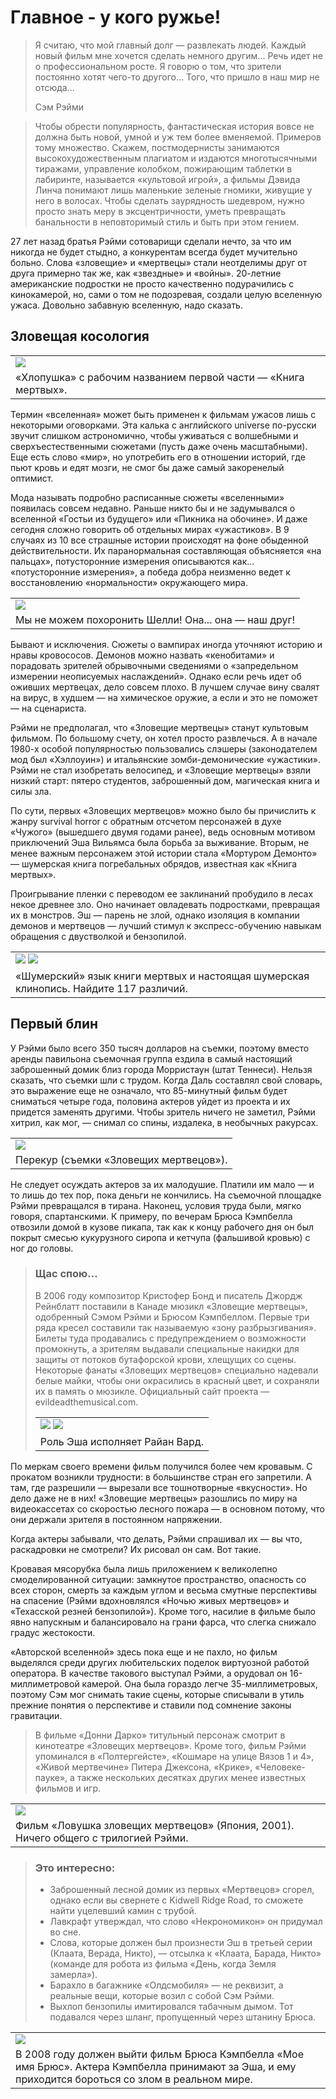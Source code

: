 # Главное - у кого ружье!

> Я считаю, что мой главный долг — развлекать людей. Каждый новый фильм мне 
> хочется сделать немного другим... Речь идет не о профессиональном росте. Я
> говорю о том, что зрители постоянно хотят чего-то другого... Того, что пришло
> в наш мир не отсюда...
>
> Сэм Рэйми

> Чтобы обрести популярность, фантастическая история вовсе не должна быть 
> новой, умной и уж тем более вменяемой. Примеров тому множество. Скажем, 
> постмодернисты занимаются высокохудожественным плагиатом и издаются
> многотысячными тиражами, управление колобком, пожирающим таблетки в
> лабиринте, называется «культовой игрой», а фильмы Дэвида Линча понимают лишь
> маленькие зеленые гномики, живущие у него в волосах. Чтобы сделать
> заурядность шедевром, нужно просто знать меру в эксцентричности, уметь
> превращать банальности в неповторимый стиль и быть при этом гением.

27 лет назад братья Рэйми сотоварищи сделали нечто, за что им никогда не будет
стыдно, а конкурентам всегда будет мучительно больно. Слова «зловещие» и
«мертвецы» стали неотделимы друг от друга примерно так же, как «звездные» и
«войны». 20-летние американские подростки не просто качественно подурачились с
кинокамерой, но, сами о том не подозревая, создали целую вселенную ужаса.
Довольно забавную вселенную, надо сказать.

## Зловещая косология

|   |
|---|
|![](./images/claps.jpg)|
|«Хлопушка» с рабочим названием первой части — «Книга мертвых».|

Термин «вселенная» может быть применен к фильмам ужасов лишь с некоторыми 
оговорками. Эта калька с английского universe по-русски звучит слишком 
астрономично, чтобы уживаться с волшебными и сверхъестественными сюжетами 
(пусть даже очень масштабными). Еще есть слово «мир», но употребить его в 
отношении историй, где пьют кровь и едят мозги, не смог бы даже самый 
закоренелый оптимист.

Мода называть подробно расписанные сюжеты «вселенными» появилась совсем 
недавно. Раньше никто бы и не задумывался о вселенной «Гостьи из будущего» или 
«Пикника на обочине». И даже сегодня сложно говорить об отдельных мирах 
«ужастиков». В 9 случаях из 10 все страшные истории происходят на фоне 
обыденной действительности. Их паранормальная составляющая объясняется «на 
пальцах», потусторонние измерения описываются как... «потусторонние измерения»,
а победа добра неизменно ведет к восстановлению «нормальности» окружающего
мира.

|   |
|---|
|![](./images/faces.jpg)|
|Мы не можем похоронить Шелли! Она... она — наш друг!|

Бывают и исключения. Сюжеты о вампирах иногда уточняют историю и нравы
кровососов. Демонов можно назвать «кенобитами» и порадовать зрителей
обрывочными сведениями о «запредельном измерении неописуемых наслаждений».
Однако если речь идет об оживших мертвецах, дело совсем плохо. В лучшем случае
вину свалят на вирус, в худшем — на химическое оружие, а если и это не
поможет — на сценариста.

Рэйми не предполагал, что «Зловещие мертвецы» станут культовым фильмом. По
большому счету, он хотел просто развлечься. А в начале 1980-х особой
популярностью пользовались слэшеры (законодателем мод был «Хэллоуин») и
итальянские зомби-демонические «ужастики». Рэйми не стал изобретать велосипед,
и «Зловещие мертвецы» взяли низкий старт: пятеро студентов, заброшенный дом,
магическая книга и силы зла.

По сути, первых «Зловещих мертвецов» можно было бы причислить к жанру survival
horror с обратным отсчетом персонажей в духе «Чужого» (вышедшего двумя годами
ранее), ведь основным мотивом приключений Эша Вильямса была борьба за
выживание. Вторым, не менее важным персонажем этой истории стала «Мортуром
Демонто» — шумерская книга погребальных обрядов, известная как «Книга мертвых».

Проигрывание пленки с переводом ее заклинаний пробудило в лесах некое древнее
зло. Оно начинает овладевать подростками, превращая их в монстров. Эш — парень
не злой, однако изоляция в компании демонов и мертвецов — лучший стимул к
экспресс-обучению навыкам обращения с двустволкой и бензопилой.


|    |	
|----|
|![](./images/sumer1s.jpg) ![](./images/sumer2s.jpg)|
|«Шумерский» язык книги мертвых и настоящая шумерская клинопись. Найдите 117 различий.|

## Первый блин

У Рэйми было всего 350 тысяч долларов на съемки, поэтому вместо аренды
павильона съемочная группа ездила в самый настоящий заброшенный домик близ
города Морристаун (штат Теннеси). Нельзя сказать, что съемки шли с трудом.
Когда Даль составлял свой словарь, это выражение еще не означало, что
85-минутный фильм будет сниматься четыре года, половина актеров уйдет из
проекта и их придется заменять другими. Чтобы зритель ничего не заметил, Рэйми
хитрил, как мог, — снимал со спины, издалека, в необычных ракурсах.

|   |
|---|
|![](./images/ed1s.jpg)|
|Перекур (съемки «Зловещих мертвецов»).|

Не следует осуждать актеров за их малодушие. Платили им мало — и то лишь до тех
пор, пока деньги не кончились. На съемочной площадке Рэйми превращался в тирана.
Наконец, условия труда были, мягко говоря, спартанскими. К примеру, по вечерам
Брюса Кэмпбелла отвозили домой в кузове пикапа, так как к концу рабочего дня он
был покрыт смесью кукурузного сиропа и кетчупа (фальшивой кровью) с ног до
головы.

> ### Щас спою...
> В 2006 году композитор Кристофер Бонд и писатель Джордж Рейнблатт поставили в
> Канаде мюзикл «Зловещие мертвецы», одобренный Сэмом Рэйми и Брюсом
> Кэмпбеллом. Первые три ряда кресел составили так называемую «зону
> разбрызгивания». Билеты туда продавались с предупреждением о возможности
> промокнуть, а зрителям выдавали специальные накидки для защиты от потоков
> бутафорской крови, хлещущих со сцены. Некоторые фанаты «Зловещих мертвецов»
> специально надевали белые майки, чтобы они окрасились в красный цвет, и
> сохраняли их в память о мюзикле. Официальный сайт проекта —
> evildeadthemusical.com.
>
> |   |
> |---|
> |![](./images/music1s.jpg) ![](./images/music2s.jpg)|
> |Роль Эша исполняет Райан Вард.|

По меркам своего времени фильм получился более чем кровавым. С прокатом
возникли трудности: в большинстве стран его запретили. А там, где разрешили —
вырезали все тошнотворные «вкусности». Но дело даже не в них! «Зловещие
мертвецы» разошлись по миру на видеокассетах со скоростью лесного пожара —
в основном потому, что они держали зрителя в постоянном напряжении.
	
Когда актеры забывали, что делать, Рэйми спрашивал их — вы что, раскадровки не
смотрели? Их рисовал он сам. Вот такие.

Кровавая мясорубка была лишь приложением к великолепно смоделированной
ситуации: замкнутое пространство, опасность со всех сторон, смерть за каждым
углом и весьма смутные перспективы на спасение (Рэйми вдохновлялся «Ночью живых
мертвецов» и «Техасской резней бензопилой»). Кроме того, насилие в фильме было
явно напускным и балансировало на грани фарса, что слегка снижало градус
жестокости.

«Авторской вселенной» здесь пока еще и не пахло, но фильм выделялся среди
других любительских поделок виртуозной работой оператора. В качестве такового
выступал Рэйми, а орудовал он 16-миллиметровой камерой. Она была гораздо легче
35-миллиметровых, поэтому Сэм мог снимать такие сцены, которые списывали в
утиль прежние понятия о перспективе и ставили под сомнение законы гравитации.

> В фильме «Донни Дарко» титульный персонаж смотрит в кинотеатре «Зловещих
> мертвецов». Кроме того, фильм Рэйми упоминался в «Полтергейсте», «Кошмаре на
> улице Вязов 1 и 4», «Живой мертвечине» Питера Джексона, «Крике»,
> «Человеке-пауке», а также нескольких десятках других менее известных фильмов
> и игр.

|   |
|---|
|![](./images/japans.jpg)|
|Фильм «Ловушка зловещих мертвецов» (Япония, 2001). Ничего общего с трилогией Рэйми.|

> ### Это интересно:
>
> * Заброшенный лесной домик из первых «Мертвецов» сгорел, однако если вы
>   свернете с Kidwell Ridge Road, то сможете найти уцелевший камин с трубой.
> * Лавкрафт утверждал, что слово «Некрономикон» он придумал во сне.
> * Слова, которые должен был произнести Эш в третьей серии (Клаата, Верада,
>   Никто), — отсылка к «Клаата, Барада, Никто» (команде для робота из фильма
>   «День, когда Земля замерла»).
> * Барахло в багажнике «Олдсмобиля» — не реквизит, а реальные вещи, которые
>   возил с собой Сэм Рэйми.
> * Выхлоп бензопилы имитировался табачным дымом. Тот подавался через шланг,
>   пропущенный через штанину Брюса.
	
|   |
|---|
|![](./images/mynames.jpg)|
|В 2008 году должен выйти фильм Брюса Кэмпбелла «Мое имя Брюс». Актера Кэмпбелла принимают за Эша, и ему приходится бороться со злом в реальном мире.|
